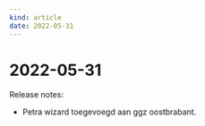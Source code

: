```yaml
---
kind: article
date: 2022-05-31
---
```


# 2022-05-31

Release notes:

* Petra wizard toegevoegd aan ggz oostbrabant.

